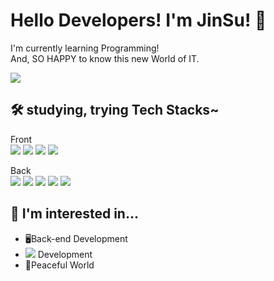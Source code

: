 # Hello Developers! I'm JinSu! 🤗
I'm currently learning Programming!   
And, SO HAPPY to know this new World of IT.

<img src="https://img.shields.io/badge/rhwkwk789@gmail.com-EA4335?style=flat-square&logo=Gmail&logoColor=black">

## 🛠 studying, trying Tech Stacks~
Front   
<img src="https://img.shields.io/badge/JavaScript-F7DF1E?style=flat-square&logo=JavaScript&logoColor=black">
<img src="https://img.shields.io/badge/HTML-E34F26?style=flat-square&logo=html5&logoColor=black">
<img src="https://img.shields.io/badge/CSS-1572B6?style=flat-square&logo=css3&logoColor=black">
<img src="https://img.shields.io/badge/Bootstrap-7952B3?style=flat-square&logo=Bootstrap&logoColor=black">
   
Back   
<img src="https://img.shields.io/badge/-Java-E34F26?style=flat-square&logo=Java&logoColor=white"/>
<img src="https://img.shields.io/badge/Spring-6DB33F?style=flat-square&logo=Spring&logoColor=white"/>
<img src="https://img.shields.io/badge/Oracle-F80000?style=flat-square&logo=Oracle&logoColor=white"/>
<img src="https://img.shields.io/badge/MariaDB-003545?style=flat-square&logo=MariaDB&logoColor=white"/>
<img src="https://img.shields.io/badge/Python-3776AB?style=flat-square&logo=Python&logoColor=white"/>

## 🤔 I'm interested in...   
* 🖥️Back-end Development
* <img src="https://img.shields.io/badge/-Java-E34F26?style=flat-square&logo=Java&logoColor=white"/> Development
* 🌱Peaceful World

<!--
**JINSUKO/JINSUKO** is a ✨ _special_ ✨ repository because its `README.md` (this file) appears on your GitHub profile.

Here are some ideas to get you started:

- 🔭 I’m currently working on ...
- 🌱 I’m currently learning ...
- 👯 I’m looking to collaborate on ...
- 🤔 I’m looking for help with ...
- 💬 Ask me about ...
- 📫 How to reach me: ...
- 😄 Pronouns: ...
- ⚡ Fun fact: ...
-->

